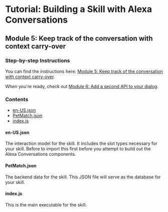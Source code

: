 # Tutorial: Building a Skill with Alexa Conversations

## Module 5: Keep track of the conversation with context carry-over

### Step-by-step Instructions

You can find the instructions here: [Module 5: Keep track of the conversation with context carry-over](https://developer.amazon.com/en-US/alexa/alexa-skills-kit/get-deeper/tutorials-code-samples/build-multi-turn-skills-with-alexa-conversations/module-5).

When you're ready, check out [Module 6: Add a second API to your dialog](../module-6/README.md).

### Contents

* [en-US.json](./en-US.json)
* [PetMatch.json](./PetMatch.json)
* [index.js](./index.js)

#### en-US.json

The interaction model for the skill. It includes the slot types necessary for 
your skill. Before to import this first before you attempt to build out the 
Alexa Conversations components.

#### PetMatch.json

The backend data for the skill. This JSON file will serve as the database for 
your skill. 

#### index.js

This is the main executable for the skill. 